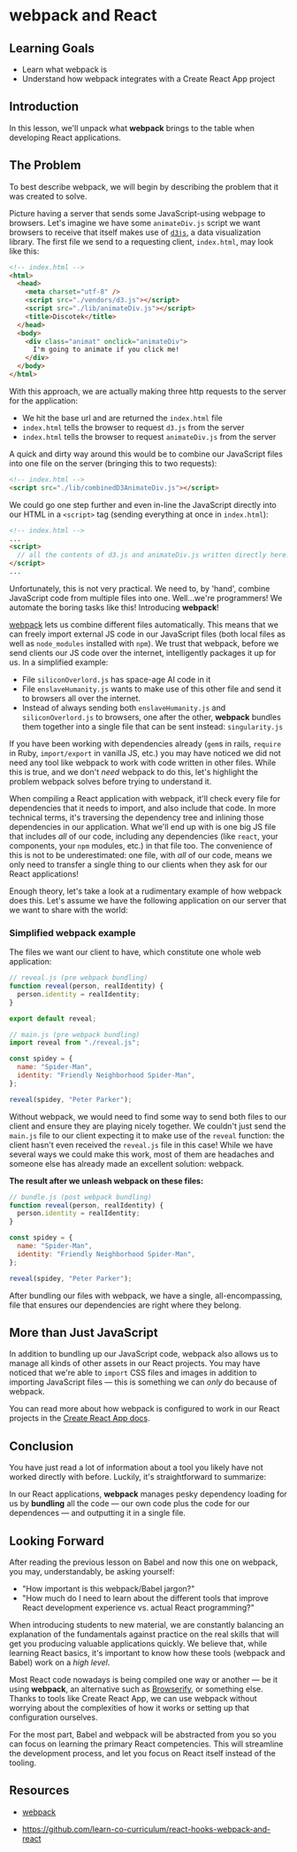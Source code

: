 # webpack and React

## Learning Goals

- Learn what webpack is
- Understand how webpack integrates with a Create React App project

## Introduction

In this lesson, we'll unpack what **webpack** brings to the table when
developing React applications.

## The Problem

To best describe webpack, we will begin by describing the problem that it was
created to solve.

Picture having a server that sends some JavaScript-using webpage to browsers.
Let's imagine we have some `animateDiv.js` script we want browsers to receive
that itself makes use of [`d3js`][d3js], a data visualization library. The first
file we send to a requesting client, `index.html`, may look like this:

```html
<!-- index.html -->
<html>
  <head>
    <meta charset="utf-8" />
    <script src="./vendors/d3.js"></script>
    <script src="./lib/animateDiv.js"></script>
    <title>Discotek</title>
  </head>
  <body>
    <div class="animat" onclick="animateDiv">
      I'm going to animate if you click me!
    </div>
  </body>
</html>
```

With this approach, we are actually making three http requests to the server for
the application:

- We hit the base url and are returned the `index.html` file
- `index.html` tells the browser to request `d3.js` from the server
- `index.html` tells the browser to request `animateDiv.js` from the server

A quick and dirty way around this would be to combine our JavaScript files into
one file on the server (bringing this to two requests):

```html
<!-- index.html -->
<script src="./lib/combinedD3AnimateDiv.js"></script>
```

We could go one step further and even in-line the JavaScript directly into our
HTML in a `<script>` tag (sending everything at once in `index.html`):

```html
<!-- index.html -->
...
<script>
  // all the contents of d3.js and animateDiv.js written directly here!
</script>
...
```

Unfortunately, this is not very practical. We need to, by 'hand', combine
JavaScript code from multiple files into one. Well...we're programmers! We
automate the boring tasks like this! Introducing **webpack**!

[webpack][webpack] lets us combine different files automatically. This means
that we can freely import external JS code in our JavaScript files (both local
files as well as `node_modules` installed with `npm`). We trust that webpack,
before we send clients our JS code over the internet, intelligently packages it
up for us. In a simplified example:

- File `siliconOverlord.js` has space-age AI code in it
- File `enslaveHumanity.js` wants to make use of this other file and send it to
  browsers all over the internet.
- Instead of always sending both `enslaveHumanity.js` and `siliconOverlord.js`
  to browsers, one after the other, **webpack** bundles them together into a
  single file that can be sent instead: `singularity.js`

If you have been working with dependencies already (`gem`s in rails, `require`
in Ruby, `import/export` in vanilla JS, etc.) you may have noticed we did not
need any tool like webpack to work with code written in other files. While this
is true, and we don't _need_ webpack to do this, let's highlight the problem
webpack solves before trying to understand it.

When compiling a React application with webpack, it'll check every file for
dependencies that it needs to import, and also include that code. In more
technical terms, it's traversing the dependency tree and inlining those
dependencies in our application. What we'll end up with is one big JS file that
includes _all_ of our code, including any dependencies (like `react`, your
components, your `npm` modules, etc.) in that file too. The convenience of this
is not to be underestimated: one file, with _all_ of our code, means we only
need to transfer a single thing to our clients when they ask for our React
applications!

Enough theory, let's take a look at a rudimentary example of how webpack does
this. Let's assume we have the following application on our server that we want
to share with the world:

### Simplified webpack example

The files we want our client to have, which constitute one whole web
application:

```js
// reveal.js (pre webpack bundling)
function reveal(person, realIdentity) {
  person.identity = realIdentity;
}

export default reveal;
```

```js
// main.js (pre webpack bundling)
import reveal from "./reveal.js";

const spidey = {
  name: "Spider-Man",
  identity: "Friendly Neighborhood Spider-Man",
};

reveal(spidey, "Peter Parker");
```

Without webpack, we would need to find some way to send both files to our client
and ensure they are playing nicely together. We couldn't just send the `main.js`
file to our client expecting it to make use of the `reveal` function: the client
hasn't even received the `reveal.js` file in this case! While we have several
ways we could make this work, most of them are headaches and someone else has
already made an excellent solution: webpack.

**The result after we unleash webpack on these files:**

```js
// bundle.js (post webpack bundling)
function reveal(person, realIdentity) {
  person.identity = realIdentity;
}

const spidey = {
  name: "Spider-Man",
  identity: "Friendly Neighborhood Spider-Man",
};

reveal(spidey, "Peter Parker");
```

After bundling our files with webpack, we have a single, all-encompassing, file
that ensures our dependencies are right where they belong.

## More than Just JavaScript

In addition to bundling up our JavaScript code, webpack also allows us to manage
all kinds of other assets in our React projects. You may have noticed that we're
able to `import` CSS files and images in addition to importing JavaScript files
— this is something we can _only_ do because of webpack.

You can read more about how webpack is configured to work in our React projects
in the [Create React App docs][create react app].

## Conclusion

You have just read a lot of information about a tool you likely have not worked
directly with before. Luckily, it's straightforward to summarize:

In our React applications, **webpack** manages pesky dependency loading for us
by **bundling** all the code — our own code plus the code for our dependences —
and outputting it in a single file.

## Looking Forward

After reading the previous lesson on Babel and now this one on webpack, you may,
understandably, be asking yourself:

- "How important is this webpack/Babel jargon?"
- "How much do I need to learn about the different tools that improve React
  development experience vs. actual React programming?"

When introducing students to new material, we are constantly balancing an
explanation of the fundamentals against practice on the real skills that will
get you producing valuable applications quickly. We believe that, while learning
React basics, it's important to know how these tools (webpack and Babel) work on
a _high level_.

Most React code nowadays is being compiled one way or another — be it
using **webpack**, an alternative such as [Browserify][browserify], or something
else. Thanks to tools like Create React App, we can use webpack without worrying
about the complexities of how it works or setting up that configuration
ourselves.

For the most part, Babel and webpack will be abstracted from you so you can
focus on learning the primary React competencies. This will streamline the
development process, and let you focus on React itself instead of the tooling.

## Resources

- [webpack][webpack]

[d3js]: https://d3js.org/
[webpack]: https://webpack.js.org/
[browserify]: http://browserify.org/
[create react app]: https://create-react-app.dev/docs/adding-a-stylesheet

- https://github.com/learn-co-curriculum/react-hooks-webpack-and-react
